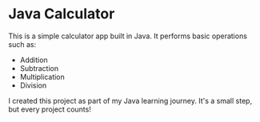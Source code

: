 # Java Calculator

This is a simple calculator app built in Java. It performs basic operations such as:

- Addition
- Subtraction
- Multiplication
- Division

I created this project as part of my Java learning journey. It's a small step, but every project counts!